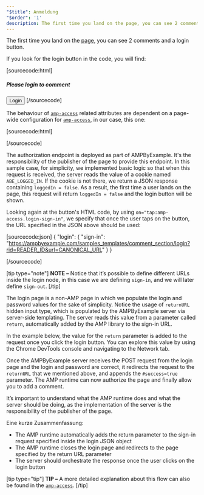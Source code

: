 ```yaml
---
"$title": Anmeldung
"$order": '1'
description: The first time you land on the page, you can see 2 comments and a login button. If you look for the login button in the code, you will find ...
---
```


The first time you land on the [page](../../../../documentation/examples/previews/Comment_Section.html), you can see 2 comments and a login button.

<amp-img src="/static/img/login-button.jpg" alt="Login button" height="290" width="300"></amp-img>

If you look for the login button in the code, you will find:

[sourcecode:html]
<span amp-access="NOT loggedIn" role="button" tabindex="0" amp-access-hide>
  <h5>Please login to comment</h5>
  <button on="tap:amp-access.login-sign-in" class="button-primary comment-button">Login</button>
</span>
[/sourcecode]

The behaviour of [`amp-access`](../../../../documentation/components/reference/amp-access.md) related attributes are dependent on a page-wide configuration for [`amp-access`](../../../../documentation/components/reference/amp-access.md), in our case, this one:

[sourcecode:html]
<script id="amp-access" type="application/json">
  {
    "authorization": "https://ampbyexample.com/samples_templates/comment_section/authorization?rid=READER_ID&url=CANONICAL_URL&ref=DOCUMENT_REFERRER&_=RANDOM",
    "noPingback": "true",
    "login": {
      "sign-in": "https://ampbyexample.com/samples_templates/comment_section/login?rid=READER_ID&url=CANONICAL_URL",
      "sign-out": "https://ampbyexample.com/samples_templates/comment_section/logout"
    },
    "authorizationFallbackResponse": {
      "error": true,
      "loggedIn": false
    }
  }
</script>
[/sourcecode]

The authorization endpoint is deployed as part of AMPByExample. It's the responsibility of the publisher of the page to provide this endpoint. In this sample case, for simplicity, we implemented basic logic so that when this request is received, the server reads the value of a cookie named `ABE_LOGGED_IN`. If the cookie is not there, we return a JSON response containing `loggedIn = false`. As a result, the first time a user lands on the page, this request will return `loggedIn = false` and the login button will be shown.

Looking again at the button's HTML code, by using `on="tap:amp-access.login-sign-in"`, we specify that once the user taps on the button, the URL specified in the JSON above should be used:

[sourcecode:json]
{
	"login": {
    "sign-in": "https://ampbyexample.com/samples_templates/comment_section/login?rid=READER_ID&url=CANONICAL_URL"
  }
}

[/sourcecode]

[tip type="note"] **NOTE –**  Notice that it’s possible to define different URLs inside the login node, in this case we are defining `sign-in`, and we will later define `sign-out`. [/tip]

The login page is a non-AMP page in which we populate the login and password values for the sake of simplicity. Notice the usage of `returnURL` hidden input type, which is populated by the AMPByExample server via server-side templating. The server reads this value from a parameter called `return`, automatically added by the AMP library to the sign-in URL.

In the example below, the value for the `return` parameter is added to the request once you click the login button. You can explore this value by using the Chrome DevTools console and navigating to the Network tab.

<amp-img src="/static/img/return-parameter.jpg" alt="Return parameter" height="150" width="600"></amp-img>

Once the AMPByExample server receives the POST request from the login page and the login and password are correct, it redirects the request to the `returnURL` that we mentioned above, and appends the `#success=true` parameter. The AMP runtime can now authorize the page and finally allow you to add a comment.

It’s important to understand what the AMP runtime does and what the server should be doing, as the implementation of the server is the responsibility of the publisher of the page.

Eine kurze Zusammenfassung:

- The AMP runtime automatically adds the return parameter to the sign-in request specified inside the login JSON object
- The AMP runtime closes the login page and redirects to the page specified by the return URL parameter
- The server should orchestrate the response once the user clicks on the login button

[tip type="tip"] **TIP –** A more detailed explanation about this flow can also be found in the [`amp-access`](../../../../documentation/components/reference/amp-access.md). [/tip]
